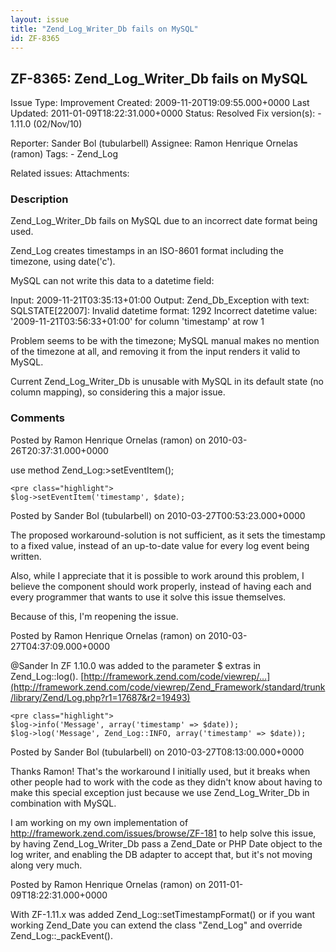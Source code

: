 ```yaml
---
layout: issue
title: "Zend_Log_Writer_Db fails on MySQL"
id: ZF-8365
---
```


ZF-8365: Zend\_Log\_Writer\_Db fails on MySQL
---------------------------------------------

 Issue Type: Improvement Created: 2009-11-20T19:09:55.000+0000 Last Updated: 2011-01-09T18:22:31.000+0000 Status: Resolved Fix version(s): - 1.11.0 (02/Nov/10)
 
 Reporter:  Sander Bol (tubularbell)  Assignee:  Ramon Henrique Ornelas (ramon)  Tags: - Zend\_Log
 
 Related issues: 
 Attachments: 
### Description

Zend\_Log\_Writer\_Db fails on MySQL due to an incorrect date format being used.

Zend\_Log creates timestamps in an ISO-8601 format including the timezone, using date('c').

MySQL can not write this data to a datetime field:

Input: 2009-11-21T03:35:13+01:00 Output: Zend\_Db\_Exception with text: SQLSTATE[22007]: Invalid datetime format: 1292 Incorrect datetime value: '2009-11-21T03:56:33+01:00' for column 'timestamp' at row 1

Problem seems to be with the timezone; MySQL manual makes no mention of the timezone at all, and removing it from the input renders it valid to MySQL.

Current Zend\_Log\_Writer\_Db is unusable with MySQL in its default state (no column mapping), so considering this a major issue.

 

 

### Comments

Posted by Ramon Henrique Ornelas (ramon) on 2010-03-26T20:37:31.000+0000

use method Zend\_Log:>setEventItem();

 
    <pre class="highlight">
    $log->setEventItem('timestamp', $date);


 

 

Posted by Sander Bol (tubularbell) on 2010-03-27T00:53:23.000+0000

The proposed workaround-solution is not sufficient, as it sets the timestamp to a fixed value, instead of an up-to-date value for every log event being written.

Also, while I appreciate that it is possible to work around this problem, I believe the component should work properly, instead of having each and every programmer that wants to use it solve this issue themselves.

Because of this, I'm reopening the issue.

 

 

Posted by Ramon Henrique Ornelas (ramon) on 2010-03-27T04:37:09.000+0000

@Sander In ZF 1.10.0 was added to the parameter $ extras in Zend\_Log::log(). [http://framework.zend.com/code/viewrep/…](http://framework.zend.com/code/viewrep/Zend_Framework/standard/trunk/library/Zend/Log.php?r1=17687&r2=19493)

 
    <pre class="highlight">
    $log->info('Message', array('timestamp' => $date));
    $log->log('Message', Zend_Log::INFO, array('timestamp' => $date));


 

 

Posted by Sander Bol (tubularbell) on 2010-03-27T08:13:00.000+0000

Thanks Ramon! That's the workaround I initially used, but it breaks when other people had to work with the code as they didn't know about having to make this special exception just because we use Zend\_Log\_Writer\_Db in combination with MySQL.

I am working on my own implementation of <http://framework.zend.com/issues/browse/ZF-181> to help solve this issue, by having Zend\_Log\_Writer\_Db pass a Zend\_Date or PHP Date object to the log writer, and enabling the DB adapter to accept that, but it's not moving along very much.

 

 

Posted by Ramon Henrique Ornelas (ramon) on 2011-01-09T18:22:31.000+0000

With ZF-1.11.x was added Zend\_Log::setTimestampFormat() or if you want working Zend\_Date you can extend the class "Zend\_Log" and override Zend\_Log::\_packEvent().

 

 
